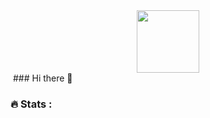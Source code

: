 <div id="header" align="center">
  <img src="https://media.discordapp.net/attachments/1132853125716394065/1133288646590595132/image0.gif" width="100"/>
</div>
<img src="https://komarev.com/ghpvc/?username=Krane11&style=flat-square&color=blue" alt=""/>
### Hi there 👋

### :fire: Stats :
<img src="https://github-readme-stats.vercel.app/api/top-langs/?username=Krane11&layout=compact&theme=dark)](https://github.com/anuraghazra/github-readme-stats" alt=""/>

<!--
**Krane11/Krane11** is a ✨ _special_ ✨ repository because its `README.md` (this file) appears on your GitHub profile.

Here are some ideas to get you started:

- 🔭 I’m currently working on ...
- 🌱 I’m currently learning ...
- 👯 I’m looking to collaborate on ...
- 🤔 I’m looking for help with ...
- 💬 Ask me about ...
- 📫 How to reach me: ...
- 😄 Pronouns: ...
- ⚡ Fun fact: ...
-->

